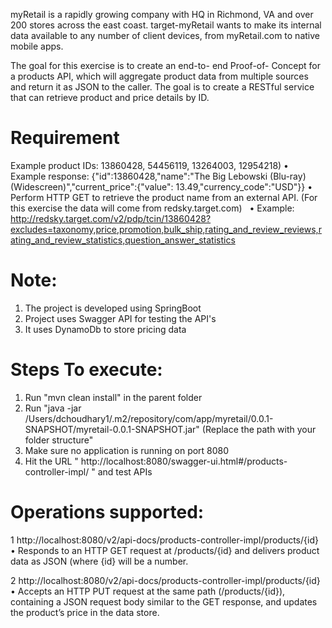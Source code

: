 myRetail is a rapidly growing company with HQ in Richmond, 
VA and over 200 stores across the east coast. 
target-myRetail wants to make its internal data available to any number of client devices,
from myRetail.com to native mobile apps. 

The goal for this exercise is to create an end-to- end Proof-of- Concept for a products API,
which will aggregate product data from multiple sources and return it as JSON to the caller. 
The goal is to create a RESTful service that can retrieve product and price details by ID.

Requirement
===========
Example product IDs: 13860428, 54456119, 13264003, 12954218) 
•	Example response: {"id":13860428,"name":"The Big Lebowski (Blu-ray) (Widescreen)","current_price":{"value": 13.49,"currency_code":"USD"}}
•	Perform HTTP GET to retrieve the product name from an external API. (For this exercise the data will come from redsky.target.com)  
•	Example: http://redsky.target.com/v2/pdp/tcin/13860428?excludes=taxonomy,price,promotion,bulk_ship,rating_and_review_reviews,rating_and_review_statistics,question_answer_statistics

Note:
====
1. The project is developed using SpringBoot
2. Project uses Swagger API for testing the API's
3. It uses DynamoDb to store pricing data

Steps To execute:
=================
1. Run "mvn clean install" in the parent folder
2. Run "java -jar /Users/dchoudhary1/.m2/repository/com/app/myretail/0.0.1-SNAPSHOT/myretail-0.0.1-SNAPSHOT.jar" 
(Replace the path with your folder structure"
3. Make sure no application is running on port 8080
4. Hit the URL " http://localhost:8080/swagger-ui.html#/products-controller-impl/ " and test APIs

Operations supported:
===================
1 http://localhost:8080/v2/api-docs/products-controller-impl/products/{id}
•	Responds to an HTTP GET request at /products/{id} and delivers product data as JSON (where {id} will be a number. 

2 http://localhost:8080/v2/api-docs/products-controller-impl/products/{id}
•	 Accepts an HTTP PUT request at the same path (/products/{id}), containing a JSON request body similar to the GET response,
and updates the product’s price in the data store. 

